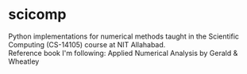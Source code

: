 # scicomp
Python implementations for numerical methods taught in the Scientific Computing (CS-14105) course at NIT Allahabad. \
Reference book I'm following: Applied Numerical Analysis by Gerald & Wheatley 
